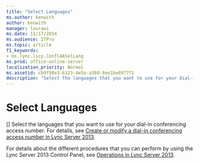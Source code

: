 ```yaml
---
title: "Select Languages"
ms.author: kenwith
author: kenwith
manager: laurawi
ms.date: 11/17/2014
ms.audience: ITPro
ms.topic: article
f1_keywords:
- ms.lync.lscp.ConfCAASelLang
ms.prod: office-online-server
localization_priority: Normal
ms.assetid: cb9f98e3-6123-4e5a-a360-8ee1be6977f1
description: "Select the languages that you want to use for your dial-in conferencing access number. For details, see Create or modify a dial-in conferencing access number in Lync Server 2013."
---
```


# Select Languages
[]
Select the languages that you want to use for your dial-in conferencing access number. For details, see [Create or modify a dial-in conferencing access number in Lync Server 2013](create-or-modify-a-dial-in-conferencing-access-number.md).
  
For details about the different procedures that you can perform by using the Lync Server 2013 Control Panel, see [Operations in Lync Server 2013](operations.md).
  

